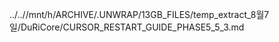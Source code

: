 ../..//mnt/h/ARCHIVE/.UNWRAP/13GB_FILES/temp_extract_8월7일/DuRiCore/CURSOR_RESTART_GUIDE_PHASE5_5_3.md